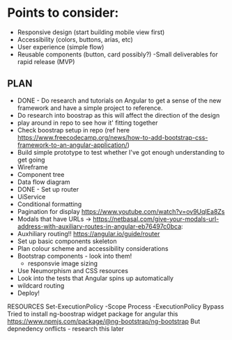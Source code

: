 # Points to consider:
- Responsive design (start building mobile view first)
- Accessibility (colors, buttons, arias, etc) 
- User experience (simple flow)
- Reusable components (button, card possibly?)
-Small deliverables for rapid release (MVP)


## PLAN
- DONE - Do research and tutorials on Angular to get a sense of the new framework and have a simple project to reference.
- Do research into boostrap as this will affect the direction of the design 
- play around in repo to see how it' fitting together
- Check boostrap setup in repo (ref here https://www.freecodecamp.org/news/how-to-add-bootstrap-css-framework-to-an-angular-application/)
- Build simple prototype to test whether I've got enough understanding to get going
- Wireframe
- Component tree
- Data flow diagram 
- DONE - Set up router
- UiService
- Conditional formatting 
- Pagination for display https://www.youtube.com/watch?v=ov9UqIEa8Zs 
- Modals that have URLs -> https://netbasal.com/give-your-modals-url-address-with-auxiliary-routes-in-angular-eb76497c0bca:
- Auxhiliary routing!! https://angular.io/guide/router
- Set up basic components skeleton
- Plan colour scheme and accessibility considerations
- Bootstrap components - look into them!
    - responsvie image sizing
- Use Neumorphism and CSS  resources
- Look into the tests that Angular spins up automatically
- wildcard routing
- Deploy!


RESOURCES
Set-ExecutionPolicy -Scope Process -ExecutionPolicy Bypass
Tried to install ng-boostrap widget package for angular this https://www.npmjs.com/package/@ng-bootstrap/ng-bootstrap But depnedency onflicts - research this later
